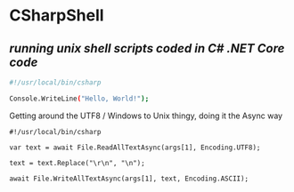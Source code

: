 # CSharpShell
## _running unix shell scripts coded in C# .NET Core code_

```sh
#!/usr/local/bin/csharp

Console.WriteLine("Hello, World!");
```

Getting around the UTF8 / Windows to Unix thingy, doing it the Async way

```
#!/usr/local/bin/csharp

var text = await File.ReadAllTextAsync(args[1], Encoding.UTF8);

text = text.Replace("\r\n", "\n");

await File.WriteAllTextAsync(args[1], text, Encoding.ASCII);
```
